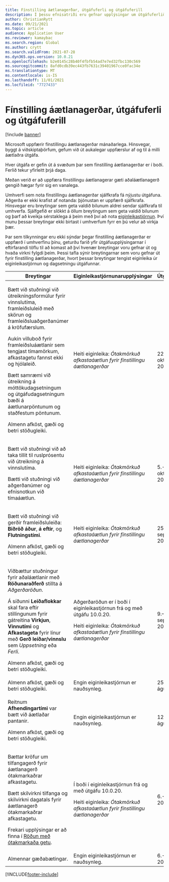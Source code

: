 ```yaml
---
title: Fínstilling áætlanagerðar, útgáfuferli og útgáfuferill
description: Í þessu efnisatriði eru gefnar upplýsingar um útgáfuferlið og útgáfusöguna fyrir fínstilling áætlanagerðar.
author: ChristianRytt
ms.date: 09/21/2021
ms.topic: article
audience: Application User
ms.reviewer: kamaybac
ms.search.region: Global
ms.author: crytt
ms.search.validFrom: 2021-07-28
ms.dyn365.ops.version: 10.0.21
ms.openlocfilehash: b2e0145c28b40f4fbfb54ad7e7ed32fbc130c569
ms.sourcegitcommit: 8afd0cdb39ec443fb7631c39401967cce0fac34e
ms.translationtype: MT
ms.contentlocale: is-IS
ms.lasthandoff: 11/01/2021
ms.locfileid: "7727433"
---
```

# <a name="planning-optimization-release-process-and-release-history"></a>Fínstilling áætlanagerðar, útgáfuferli og útgáfuferill

[!include [banner](../../includes/banner.md)]

Microsoft uppfærir fínstillingu áætlanagerðar mánaðarlega. Hinsvegar, byggt á viðskiptaþörfum, gefum við út aukalegar uppfærslur af og til á milli áætlaðra útgáfa.

Hver útgáfa er gefin út á svæðum þar sem fínstilling áætlanagerðar er í boði. Ferlið tekur yfirleitt þrjá daga.

Meðan verið er að uppfæra fínstillingu áætlanagerar gæti aðaláætlanagerð gengið hægar fyrir sig en vanalega.

Umhverfi sem nota fínstillingu áætlanagerðar sjálfkrafa fá nýjustu útgáfuna. Aðgerða er ekki krafist af notanda: þjónustan er uppfærð sjálfkrafa. Hinsvegar eru breytingar sem geta valdið bilunum aldrei sendar sjálfkrafa til umhverfa. Sjálfgefið er slökkt á öllum breytingum sem geta valdið bilunum og þarf að kveikja sérstaklega á þeim með því að nota [eiginleikastjórnun](../../../fin-ops-core/fin-ops/get-started/feature-management/feature-management-overview.md). Því munu þessar breytingar ekki birtast í umhverfum fyrr en þú velur að virkja þær.

Þar sem tilkynningar eru ekki sýndar þegar fínstilling áætlanagerðar er uppfærð í umhverfinu þínu, geturðu farið yfir útgáfuupplýsingarnar í eftirfarandi töflu til að komast að því hvenær breytingar voru gefnar út og hvaða virkni fylgdi þeim. Þessi tafla sýnir breytingarnar sem voru gefnar út fyrir fínstilling áætlanagerðar, hvort þessar breytingar tengist eiginleika úr eiginleikastjórnun og dagsetningu útgáfunnar.

| Breytingar | Eiginleikastjórnunarupplýsingar | Útgáfudagar |
|---|---|---|
| <p>Bætt við stuðningi við útreikningsformúlur fyrir vinnslutíma, framleiðsluleið með skörun og framleiðsluaðgerðanúmer á kröfufærslum.</p><p>Aukin villuboð fyrir framleiðsluáætlanir sem tengjast tímamörkum, afkastagetu fannst ekki og hjólaleið.</p><p>Bætt samræmi við útreikning á móttökudagsetningum og útgáfudagsetningum bæði á áætlunarpöntunum og staðfestum pöntunum.</p><p>Almenn afköst, gæði og betri stöðugleiki. | Heiti eiginleika: *Ótakmörkuð afkastaáætlun fyrir fínstillingu áætlanagerðar* | 22.-27. október 2021 |
| <p>Bætt við stuðningi við að taka tillit til ruslprósentu við útreikning á vinnslutíma.</p><p>Bætti við stuðningi við aðgerðanúmer og efnisnotkun við tímaáætlun. | Heiti eiginleika: *Ótakmörkuð afkastaáætlun fyrir fínstillingu áætlanagerðar* | 5.-7. október 2021 |
| <p>Bætt við stuðningi við gerðir framleiðsluleiða: **Biðröð áður**, **á eftir**, og **Flutningstími**.</p><p>Almenn afköst, gæði og betri stöðugleiki. | Heiti eiginleika: *Ótakmörkuð afkastaáætlun fyrir fínstillingu áætlanagerðar* | 25.-30. september 2021 |
| <p>Viðbættur stuðningur fyrir aðaláætlanir með **Röðunaraðferð** stillta á *Aðgerðaröðun*.</p><p>Á síðunni **Leiðaflokkar** skal fara eftir stillingunum fyrir gátreitina **Virkjun**, **Vinnutími** og **Afkastageta** fyrir línur með **Gerð leiðar/vinnslu** sem *Uppsetning* eða *Ferli*. </p><p>Almenn afköst, gæði og betri stöðugleiki. | <p>Aðgerðaröðun er í boði í eiginleikastjórnun frá og með útgáfu 10.0.20.</p><p>Heiti eiginleika: *Ótakmörkuð afkastaáætlun fyrir fínstillingu áætlanagerðar*</p>  | 9.–17. september 2021 |
| Almenn afköst, gæði og betri stöðugleiki. | Engin eiginleikastjórnun er nauðsynleg. | 25.-30. ágúst 2021 |
| <p>Reitnum **Afhendingartími** var bætt við áætlaðar pantanir.</p><p>Almenn afköst, gæði og betri stöðugleiki.</p> | Engin eiginleikastjórnun er nauðsynleg. | 12.-17. ágúst 2021 |
| <p>Bættar kröfur um tilfangagerð fyrir áætlanagerð ótakmarkaðrar afkastagetu.</p><p>Bætt skilvirkni tilfanga og skilvirkni dagatals fyrir áætlanagerð ótakmarkaðrar afkastagetu.</p><p>Frekari upplýsingar er að finna í [Röðun með ótakmarkaða getu](infinite-capacity-planning.md). | <p>Í boði í eiginleikastjórnun frá og með útgáfu 10.0.20.</p><p>Heiti eiginleika: *Ótakmörkuð afkastaáætlun fyrir fínstillingu áætlanagerðar*</p> | 6.-12. júlí 2021 |
| Almennar gæðabætingar. | Engin eiginleikastjórnun er nauðsynleg. | 6.-12. júlí 2021 |

[!INCLUDE[footer-include](../../../includes/footer-banner.md)]
